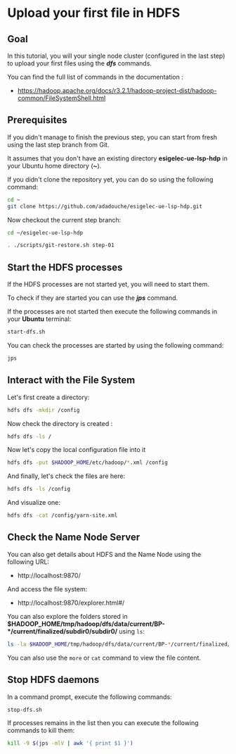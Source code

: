 # Upload your first file in HDFS

## Goal

In this tutorial, you will your single node cluster (configured in the last step) to upload your first files using the ***dfs*** commands.

You can find the full list of commands in the documentation :

- https://hadoop.apache.org/docs/r3.2.1/hadoop-project-dist/hadoop-common/FileSystemShell.html

## Prerequisites

If you didn't manage to finish the previous step, you can start from fresh using the last step branch from Git.

It assumes that you don't have an existing directory **esigelec-ue-lsp-hdp** in your Ubuntu home directory (**~**).

If you didn't clone the repository yet, you can do so using the following command:

```sh
cd ~
git clone https://github.com/adadouche/esigelec-ue-lsp-hdp.git
```

Now checkout the current step branch:

```sh
cd ~/esigelec-ue-lsp-hdp

. ./scripts/git-restore.sh step-01
```

## Start the HDFS processes

If the HDFS processes are not started yet, you will need to start them.

To check if they are started you can use the ***jps*** command.

If the processes are not started then execute the following commands in your **Ubuntu** terminal:

```sh
start-dfs.sh
```

You can check the processes are started by using the following command:

```sh
jps
```

## Interact with the File System

Let's first create a directory:

```sh
hdfs dfs -mkdir /config
```

Now check the directory is created :

```sh
hdfs dfs -ls /
```

Now let's copy the local configuration file into it

```sh
hdfs dfs -put $HADOOP_HOME/etc/hadoop/*.xml /config
```

And finally, let's check the files are here:

```sh
hdfs dfs -ls /config
```

And visualize one:

```sh
hdfs dfs -cat /config/yarn-site.xml
```

## Check the Name Node Server

You can also get details about HDFS and the Name Node using the following URL:

 - http://localhost:9870/

And access the file system:

 - http://localhost:9870/explorer.html#/

You can also explore the folders stored in **$HADOOP_HOME/tmp/hadoop/dfs/data/current/BP-*/current/finalized/subdir0/subdir0/** using `ls`:

```sh
ls -la $HADOOP_HOME/tmp/hadoop/dfs/data/current/BP-*/current/finalized/subdir0/subdir0/
```

You can also use the `more` or `cat` command to view the file content.


## Stop HDFS daemons

In a command prompt, execute the following commands:

```sh
stop-dfs.sh
```

If processes remains in the list then you can execute the following commands to kill them:

```sh
kill -9 $(jps -mlV | awk '{ print $1 }')
```
